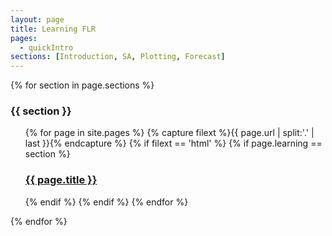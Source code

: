 ```yaml
---
layout: page
title: Learning FLR
pages:
  - quickIntro
sections: [Introduction, SA, Plotting, Forecast]
---
```


{% for section in page.sections %}
<h3>{{ section }}</h3>
<ul>
{% for page in site.pages %}
{% capture filext %}{{ page.url | split:'.' | last }}{% endcapture %}
	{% if filext == 'html' %}
	  {% if page.learning == section %}
  	  <h3><a href="{{ page.url }}">{{ page.title }}</a></h3>
  	{% endif %}
  {% endif %}
{% endfor %}
</ul>
{% endfor %}
